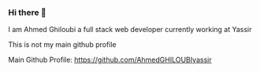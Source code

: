 ### Hi there 👋

I am Ahmed Ghiloubi a full stack web developer currently working at Yassir

This is not my main github profile

Main Github Profile: https://github.com/AhmedGHILOUBIyassir

<!--
**ahmed-ghiloubi/ahmed-ghiloubi** is a ✨ _special_ ✨ repository because its `README.md` (this file) appears on your GitHub profile.

Here are some ideas to get you started:

- 🔭 I’m currently working on ...
- 🌱 I’m currently learning ...
- 👯 I’m looking to collaborate on ...
- 🤔 I’m looking for help with ...
- 💬 Ask me about ...
- 📫 How to reach me: ...
- 😄 Pronouns: ...
- ⚡ Fun fact: ...
-->
